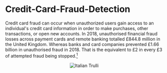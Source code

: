 # Credit-Card-Fraud-Detection
Credit card fraud can occur when unauthorized users gain access to an individual's credit card information in order to make purchases, other transactions, or open new accounts.   In 2018, unauthorised financial fraud losses across payment cards and remote banking totalled £844.8 million in the United Kingdom. Whereas banks and card companies prevented £1.66 billion in unauthorised fraud in 2018. That is the equivalent to £2 in every £3 of attempted fraud being stopped.[<sup>1</sup>](https://en.wikipedia.org/wiki/Credit_card_fraud)

<div align="center"><img src="https://www.practicalecommerce.com/wp-content/uploads/2019/02/Credit-card-fraud.jpg" alt="Italian Trulli"></div>


